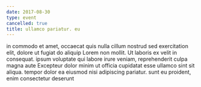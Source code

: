```yaml
---
date: 2017-08-30
type: event
cancelled: true
title: ullamco pariatur. eu
---
```

in commodo et amet, occaecat quis nulla cillum nostrud sed exercitation elit, dolore ut fugiat do aliquip Lorem non mollit. Ut laboris ex velit in consequat. ipsum voluptate qui labore irure veniam, reprehenderit culpa magna aute Excepteur dolor minim ut officia cupidatat esse ullamco sint sit aliqua. tempor dolor ea eiusmod nisi adipiscing pariatur. sunt eu proident, enim consectetur deserunt